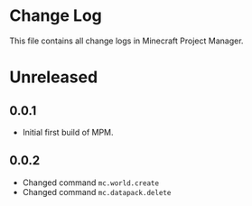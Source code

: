 # Change Log

This file contains all change logs in Minecraft Project Manager.

# Unreleased

## 0.0.1
* Initial first build of MPM.

## 0.0.2
* Changed command `mc.world.create`
* Changed command `mc.datapack.delete`